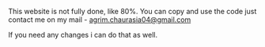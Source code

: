This website is not fully done, like 80%. You can copy and use the code just contact me on my mail - agrim.chaurasia04@gmail.com  


If you need any changes i can do that as well.
